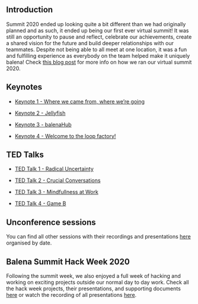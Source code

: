 ## Introduction

Summit 2020 ended up looking quite a bit different than we had originally planned and as such, it ended up being our first ever virtual summit! It was still an opportunity to pause and reflect, celebrate our achievements, create a shared vision for the future and build deeper relationships with our teammates. Despite not being able to all meet at one location, it was a fun and fulfilling experience as everybody on the team helped make it uniquely balena! Check [this blog post](https://www.balena.io/blog/how-we-ran-a-virtual-summit-for-100-people/) for more info on how we ran our virtual summit 2020. 


## Keynotes

* [Keynote 1 - Where we came from, where we’re going](https://drive.google.com/drive/u/1/folders/1rPYCLJqsYFDQZUQjdZWF6miR9TS-O8C0)

* [Keynote 2 - Jellyfish](https://drive.google.com/drive/u/1/folders/1zpd7ntmt3EBPAN3t6inTVtwnYvirfixM)

* [Keynote 3 - balenaHub](https://drive.google.com/drive/u/1/folders/14TyKhoW8CEJc3I1XudehJfNo0WJmFkOS)

* [Keynote 4 - Welcome to the loop factory!](https://drive.google.com/drive/u/1/folders/1pLRPkfswBMr0srE-FWx3F0Es8B93nBW1)


## TED Talks

* [TED Talk 1 - Radical Uncertainty](https://drive.google.com/drive/u/1/folders/1bxECBHD7jcXygxLBR-oOfWuYfdZ0eZit)

* [TED Talk 2 - Crucial Conversations](https://drive.google.com/drive/u/1/folders/19Bk2LszKks5vHAvwYeJJAxm_nrAt-b8g)

* [TED Talk 3 - Mindfullness at Work](https://drive.google.com/drive/u/1/folders/1daJmn8Lbwg0dEBrvk5veJ1hNrWoL4Sou)

* [TED Talk 4 - Game B](https://drive.google.com/drive/u/1/folders/135XUCc-btFwxx4spmX0vVOps6FKx80Cl)


## Unconference sessions

You can find all other sessions with their recordings and presentations [here](https://drive.google.com/drive/u/1/folders/1AHMZUqWme_k1dPFjpWNlYX7wZjDRPGfP) organised by date.


## Balena Summit Hack Week 2020

Following the summit week, we also enjoyed a full week of hacking and working on exciting projects outside our normal day to day work. Check all the hack week projects, their presentations, and supporting documents [here](https://drive.google.com/drive/u/1/folders/1jmxOvh0tsKbSn4SmlHNVv-ElONS4pAq4) or watch the recording of all presentations [here](https://drive.google.com/drive/folders/1wZvb_4POgdC3Ft-RAO31fYTs9olmetlR).